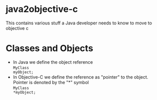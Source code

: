 # java2objective-c
This contains various stuff a Java developer needs to know to move to objective c
# Classes and Objects
- In Java we define the object reference <br>
<code>MyClass myObject;</code>
- In Objective-C we define the reference as "pointer" to the object. Pointer is denoted by the "*" symbol <br>
<code>MyClass *myObject;</code>

